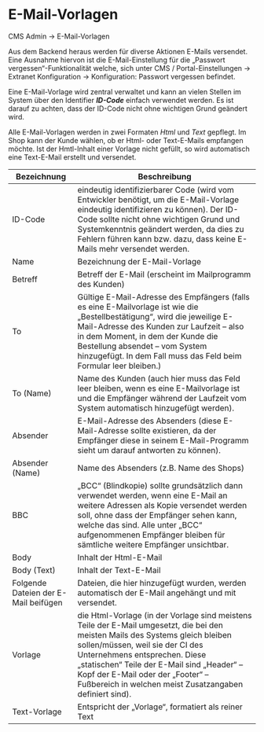 # E-Mail-Vorlagen

CMS Admin → E-Mail-Vorlagen

Aus dem Backend heraus werden für diverse Aktionen E-Mails versendet. 
Eine Ausnahme hiervon ist die E-Mail-Einstellung für die „Passwort vergessen“-Funktionalität welche, sich unter CMS / Portal-Einstellungen → Extranet Konfiguration → Konfiguration: Passwort vergessen befindet.

Eine E-Mail-Vorlage wird zentral verwaltet und kann an vielen Stellen im System über den Identifier ***ID-Code*** einfach verwendet werden. Es ist darauf zu achten, dass der ID-Code nicht ohne wichtigen Grund geändert wird.

Alle E-Mail-Vorlagen werden in zwei Formaten *Html* und *Text* gepflegt. Im Shop kann der Kunde wählen, ob er Html- oder Text-E-Mails empfangen möchte. Ist der Hmtl-Inhalt einer Vorlage nicht gefüllt, so wird automatisch eine Text-E-Mail erstellt und versendet.

| Bezeichnung | Beschreibung |
| -- | -- |
| ID-Code | eindeutig identifizierbarer Code (wird vom Entwickler benötigt, um die E-Mail-Vorlage eindeutig identifizieren zu können). Der ID-Code sollte nicht ohne wichtigen Grund und Systemkenntnis geändert werden, da dies zu Fehlern führen kann bzw. dazu, dass keine E-Mails mehr versendet werden. |
| Name | Bezeichnung der E-Mail-Vorlage |
| Betreff | Betreff der E-Mail (erscheint im Mailprogramm des Kunden) |
| To | Gültige E-Mail-Adresse des Empfängers (falls es eine E-Mailvorlage ist wie die „Bestellbestätigung“, wird die jeweilige E-Mail-Adresse des Kunden zur Laufzeit – also in dem Moment, in dem der Kunde die Bestellung absendet – vom System hinzugefügt. In dem Fall muss das Feld beim Formular leer bleiben.) |
| To (Name) | Name des Kunden (auch hier muss das Feld leer bleiben, wenn es eine E-Mailvorlage ist und die Empfänger während der Laufzeit vom System automatisch hinzugefügt werden). |
| Absender | E-Mail-Adresse des Absenders (diese E-Mail-Adresse sollte existieren, da der Empfänger diese in seinem E-Mail-Programm sieht um darauf antworten zu können). |
| Absender (Name) | Name des Absenders (z.B. Name des Shops) |
| BBC | „BCC“ (Blindkopie) sollte grundsätzlich dann verwendet werden, wenn eine E-Mail an weitere Adressen als Kopie versendet werden soll, ohne dass der Empfänger sehen kann, welche das sind. Alle unter „BCC“ aufgenommenen Empfänger bleiben für sämtliche weitere Empfänger unsichtbar. |
| Body | Inhalt der Html-E-Mail |
| Body (Text) | Inhalt der Text-E-Mail |
| Folgende Dateien der E-Mail beifügen | Dateien, die  hier hinzugefügt wurden, werden automatisch der E-Mail angehängt und mit versendet. |
| Vorlage | die Html-Vorlage (in der Vorlage sind meistens Teile der E-Mail umgesetzt, die bei den meisten Mails des Systems gleich bleiben sollen/müssen, weil sie der CI des Unternehmens entsprechen. Diese „statischen“ Teile der E-Mail sind „Header“ – Kopf der E-Mail oder der „Footer“ – Fußbereich in welchen meist Zusatzangaben definiert sind). |
| Text-Vorlage | Entspricht der „Vorlage“, formatiert als reiner Text |
